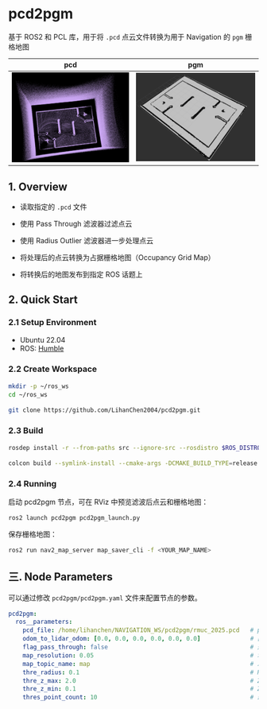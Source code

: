 # pcd2pgm

基于 ROS2 和 PCL 库，用于将 `.pcd` 点云文件转换为用于 Navigation 的 `pgm` 栅格地图

|pcd|pgm|
|:-:|:-:|
|![pcd](.docs/pcd.png)|![pgm](.docs/pgm.png)|

## 1. Overview

- 读取指定的 `.pcd` 文件

- 使用 Pass Through 滤波器过滤点云

- 使用 Radius Outlier 滤波器进一步处理点云

- 将处理后的点云转换为占据栅格地图（Occupancy Grid Map）

- 将转换后的地图发布到指定 ROS 话题上

## 2. Quick Start

### 2.1 Setup Environment

- Ubuntu 22.04
- ROS: [Humble](https://docs.ros.org/en/humble/Installation/Ubuntu-Install-Debs.html)

### 2.2 Create Workspace

```bash
mkdir -p ~/ros_ws
cd ~/ros_ws
```

```bash
git clone https://github.com/LihanChen2004/pcd2pgm.git
```

### 2.3 Build

```bash
rosdep install -r --from-paths src --ignore-src --rosdistro $ROS_DISTRO -y
```

```bash
colcon build --symlink-install --cmake-args -DCMAKE_BUILD_TYPE=release
```

### 2.4 Running

启动 pcd2pgm 节点，可在 RViz 中预览滤波后点云和栅格地图：

```sh
ros2 launch pcd2pgm pcd2pgm_launch.py
```

保存栅格地图：

```sh
ros2 run nav2_map_server map_saver_cli -f <YOUR_MAP_NAME>
```

## 三. Node Parameters

可以通过修改 `pcd2pgm/pcd2pgm.yaml` 文件来配置节点的参数。

  ```yaml
  pcd2pgm:
    ros__parameters:
      pcd_file: /home/lihanchen/NAVIGATION_WS/pcd2pgm/rmuc_2025.pcd   # pcd 文件所在目录
      odom_to_lidar_odom: [0.0, 0.0, 0.0, 0.0, 0.0, 0.0]              # [x, y, z, r, p, y] 里程计到激光雷达的坐标变换（用于变换点云）
      flag_pass_through: false                                        # 是否使用 Pass Through 滤波器
      map_resolution: 0.05                                            # 地图分辨率
      map_topic_name: map                                             # 发布地图的 ROS 话题名
      thre_radius: 0.1                                                # Radius Outlier 滤波器半径
      thre_z_max: 2.0                                                 # Z轴最大值（用于 Pass Through 滤波器）
      thre_z_min: 0.1                                                 # Z轴最小值（用于 Pass Through 滤波器）
      thres_point_count: 10                                           # 最小点数阈值（用于 Radius Outlier 滤波器）
  ```
